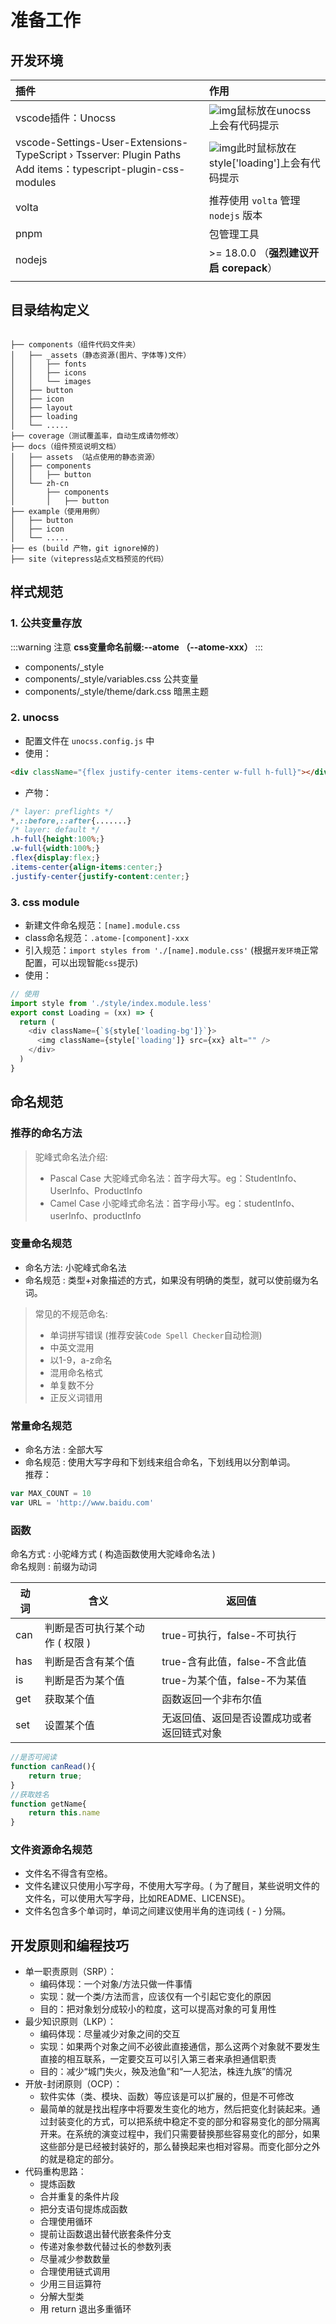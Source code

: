 # 准备工作

## 开发环境

| 插件                                                                                                         | 作用                                                                              |
| :----------------------------------------------------------------------------------------------------------- | :-------------------------------------------------------------------------------- |
| vscode插件：Unocss                                                                                           | ![img](/assets/images/unocss.png)鼠标放在unocss上会有代码提示                     |
| vscode-Settings-User-Extensions-TypeScript › Tsserver: Plugin Paths Add items：typescript-plugin-css-modules | ![img](/assets//images//css_module.png)此时鼠标放在style['loading']上会有代码提示 |
| volta                                                                                                        | 推荐使用 `volta` 管理 `nodejs` 版本                                               |
| pnpm                                                                                                         | 包管理工具                                                                        |
| nodejs                                                                                                       | >= 18.0.0 （**强烈建议开启 corepack**）                                           |
|                                                                                                              |                                                                                   |

## 目录结构定义

```

├── components（组件代码文件夹）
│   ├── _assets（静态资源(图片、字体等)文件）
│   │   ├── fonts
│   │   ├── icons
│   │   └── images
│   ├── button
│   ├── icon
│   ├── layout
│   ├── loading
│   └── .....
├── coverage（测试覆盖率，自动生成请勿修改）
├── docs（组件预览说明文档）
│   ├── assets （站点使用的静态资源）
│   ├── components
│   │   ├── button
│   └── zh-cn
│       ├── components
│       │   ├── button
├── example（使用用例）
│   ├── button
│   ├── icon
│   └── .....
├── es (build 产物，git ignore掉的)
├── site（vitepress站点文档预览的代码）
```

## 样式规范

### 1. 公共变量存放

:::warning 注意
**css变量命名前缀:--atome （--atome-xxx）**
:::

- components/\_style
- components/\_style/variables.css 公共变量
- components/\_style/theme/dark.css 暗黑主题

### 2. unocss

- 配置文件在 `unocss.config.js` 中
- 使用：

```html
<div className="{flex justify-center items-center w-full h-full}"></div>
```

- 产物：

```css
/* layer: preflights */
*,::before,::after{.......}
/* layer: default */
.h-full{height:100%;}
.w-full{width:100%;}
.flex{display:flex;}
.items-center{align-items:center;}
.justify-center{justify-content:center;}
```

### 3. css module

- 新建文件命名规范：`[name].module.css`
- class命名规范：`.atome-[component]-xxx`
- 引入规范：`import styles from './[name].module.css'` (根据`开发环境`正常配置，可以出现智能`css`提示)
- 使用：

```js
// 使用
import style from './style/index.module.less'
export const Loading = (xx) => {
  return (
    <div className={`${style['loading-bg']}`}>
      <img className={style['loading']} src={xx} alt="" />
    </div>
  )
}
```

## 命名规范

### 推荐的命名方法

> 驼峰式命名法介绍:
>
> - Pascal Case 大驼峰式命名法：首字母大写。eg：StudentInfo、UserInfo、ProductInfo
> - Camel Case 小驼峰式命名法：首字母小写。eg：studentInfo、userInfo、productInfo

### 变量命名规范

- 命名方法: 小驼峰式命名法
- 命名规范 : 类型+对象描述的方式，如果没有明确的类型，就可以使前缀为名词。

> 常见的不规范命名:
>
> - 单词拼写错误 (推荐安装`Code Spell Checker`自动检测)
> - 中英文混用
> - 以1-9，a-z命名
> - 混用命名格式
> - 单复数不分
> - 正反义词错用

### 常量命名规范

- 命名方法 : 全部大写
- 命名规范 : 使用大写字母和下划线来组合命名，下划线用以分割单词。  
  推荐：

```js
var MAX_COUNT = 10
var URL = 'http://www.baidu.com'
```

### 函数

命名方式 : 小驼峰方式 ( 构造函数使用大驼峰命名法 )  
命名规则 : 前缀为动词

| 动词 | 含义                            | 返回值                                     |
| ---- | ------------------------------- | ------------------------------------------ |
| can  | 判断是否可执行某个动作 ( 权限 ) | true-可执行，false-不可执行                |
| has  | 判断是否含有某个值              | true-含有此值，false-不含此值              |
| is   | 判断是否为某个值                | true-为某个值，false-不为某值              |
| get  | 获取某个值                      | 函数返回一个非布尔值                       |
| set  | 设置某个值                      | 无返回值、返回是否设置成功或者返回链式对象 |

```js
//是否可阅读
function canRead(){
    return true;
}
//获取姓名
function getName{
    return this.name
}
```

### 文件资源命名规范

- 文件名不得含有空格。
- 文件名建议只使用小写字母，不使用大写字母。( 为了醒目，某些说明文件的文件名，可以使用大写字母，比如README、LICENSE)。
- 文件名包含多个单词时，单词之间建议使用半角的连词线 ( - ) 分隔。

## 开发原则和编程技巧

- 单一职责原则（SRP）：
  - 编码体现：一个对象/方法只做一件事情
  - 实现：就一个类/方法而言，应该仅有一个引起它变化的原因
  - 目的：把对象划分成较小的粒度，这可以提高对象的可复用性
- 最少知识原则（LKP）：
  - 编码体现：尽量减少对象之间的交互
  - 实现：如果两个对象之间不必彼此直接通信，那么这两个对象就不要发生直接的相互联系，一定要交互可以引入第三者来承担通信职责
  - 目的：减少“城门失火，殃及池鱼”和“一人犯法，株连九族”的情况
- 开放-封闭原则（OCP）：
  - 软件实体（类、模块、函数）等应该是可以扩展的，但是不可修改
  - 最简单的就是找出程序中将要发生变化的地方，然后把变化封装起来。通过封装变化的方式，可以把系统中稳定不变的部分和容易变化的部分隔离开来。在系统的演变过程中，我们只需要替换那些容易变化的部分，如果这些部分是已经被封装好的，那么替换起来也相对容易。而变化部分之外的就是稳定的部分。
- 代码重构思路：
  - 提炼函数
  - 合并重复的条件片段
  - 把分支语句提炼成函数
  - 合理使用循环
  - 提前让函数退出替代嵌套条件分支
  - 传递对象参数代替过长的参数列表
  - 尽量减少参数数量
  - 合理使用链式调用
  - 少用三目运算符
  - 分解大型类
  - 用 return 退出多重循环
